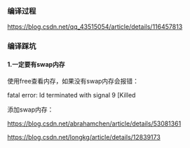 ### 编译过程

https://blog.csdn.net/qq_43515054/article/details/116457813

### 编译踩坑

#### 1.一定要有swap内存

使用free查看内存，如果没有swap内存会报错：

fatal error: ld terminated with signal 9 [Killed

添加swap内存：

https://blog.csdn.net/abrahamchen/article/details/53081361

https://blog.csdn.net/longkg/article/details/12839173